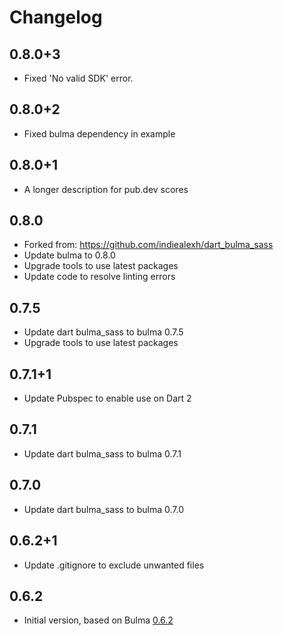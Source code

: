 # Changelog

## 0.8.0+3
- Fixed 'No valid SDK' error.

## 0.8.0+2
- Fixed bulma dependency in example

## 0.8.0+1
- A longer description for pub.dev scores

## 0.8.0
- Forked from: https://github.com/indiealexh/dart_bulma_sass
- Update bulma to 0.8.0
- Upgrade tools to use latest packages
- Update code to resolve linting errors

## 0.7.5
- Update dart bulma_sass to bulma 0.7.5
- Upgrade tools to use latest packages

## 0.7.1+1

- Update Pubspec to enable use on Dart 2

## 0.7.1

- Update dart bulma_sass to bulma 0.7.1

## 0.7.0

- Update dart bulma_sass to bulma 0.7.0

## 0.6.2+1

- Update .gitignore to exclude unwanted files

## 0.6.2

- Initial version, based on Bulma [0.6.2](https://github.com/jgthms/bulma/tree/0.6.2)
